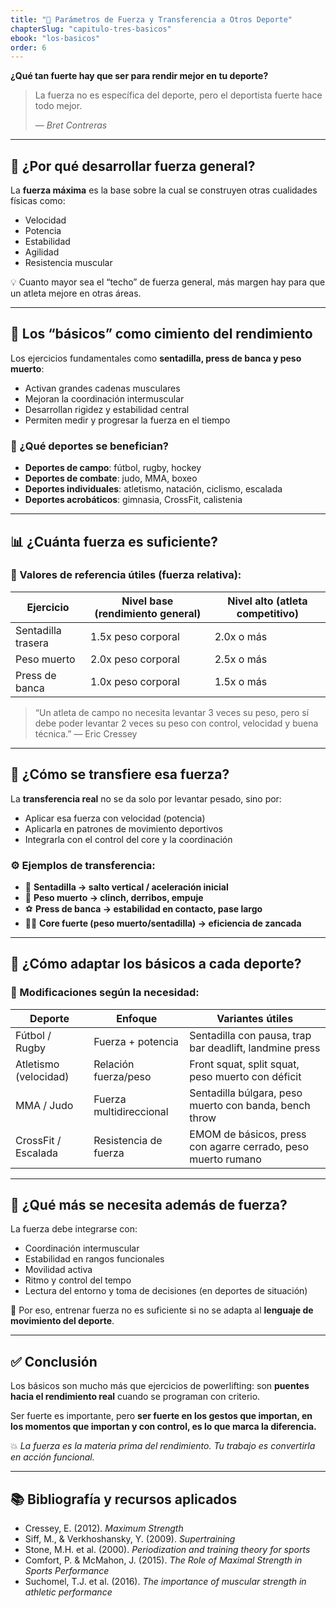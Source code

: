 ```yaml
---
title: "🤝 Parámetros de Fuerza y Transferencia a Otros Deporte"
chapterSlug: "capitulo-tres-basicos"
ebook: "los-basicos"
order: 6
---
```


**¿Qué tan fuerte hay que ser para rendir mejor en tu deporte?**

> La fuerza no es específica del deporte, pero el deportista fuerte hace todo mejor.
> 
> 
> — *Bret Contreras*
> 

---

## 🧠 ¿Por qué desarrollar fuerza general?

La **fuerza máxima** es la base sobre la cual se construyen otras cualidades físicas como:

- Velocidad
- Potencia
- Estabilidad
- Agilidad
- Resistencia muscular

💡 Cuanto mayor sea el “techo” de fuerza general, más margen hay para que un atleta mejore en otras áreas.

---

## 🧱 Los “básicos” como cimiento del rendimiento

Los ejercicios fundamentales como **sentadilla, press de banca y peso muerto**:

- Activan grandes cadenas musculares
- Mejoran la coordinación intermuscular
- Desarrollan rigidez y estabilidad central
- Permiten medir y progresar la fuerza en el tiempo

### 🚀 ¿Qué deportes se benefician?

- **Deportes de campo**: fútbol, rugby, hockey
- **Deportes de combate**: judo, MMA, boxeo
- **Deportes individuales**: atletismo, natación, ciclismo, escalada
- **Deportes acrobáticos**: gimnasia, CrossFit, calistenia

---

## 📊 ¿Cuánta fuerza es suficiente?

### 📌 Valores de referencia útiles (fuerza relativa):

| Ejercicio | Nivel base (rendimiento general) | Nivel alto (atleta competitivo) |
| --- | --- | --- |
| Sentadilla trasera | 1.5x peso corporal | 2.0x o más |
| Peso muerto | 2.0x peso corporal | 2.5x o más |
| Press de banca | 1.0x peso corporal | 1.5x o más |

> “Un atleta de campo no necesita levantar 3 veces su peso, pero sí debe poder levantar 2 veces su peso con control, velocidad y buena técnica.” — Eric Cressey
> 

---

## 🔁 ¿Cómo se transfiere esa fuerza?

La **transferencia real** no se da solo por levantar pesado, sino por:

- Aplicar esa fuerza con velocidad (potencia)
- Aplicarla en patrones de movimiento deportivos
- Integrarla con el control del core y la coordinación

### ⚙️ Ejemplos de transferencia:

- 🏈 **Sentadilla → salto vertical / aceleración inicial**
- 🥋 **Peso muerto → clinch, derribos, empuje**
- ⚽ **Press de banca → estabilidad en contacto, pase largo**
- 🏃‍♂️ **Core fuerte (peso muerto/sentadilla) → eficiencia de zancada**

---

## 🔄 ¿Cómo adaptar los básicos a cada deporte?

### 🔹 Modificaciones según la necesidad:

| Deporte | Enfoque | Variantes útiles |
| --- | --- | --- |
| Fútbol / Rugby | Fuerza + potencia | Sentadilla con pausa, trap bar deadlift, landmine press |
| Atletismo (velocidad) | Relación fuerza/peso | Front squat, split squat, peso muerto con déficit |
| MMA / Judo | Fuerza multidireccional | Sentadilla búlgara, peso muerto con banda, bench throw |
| CrossFit / Escalada | Resistencia de fuerza | EMOM de básicos, press con agarre cerrado, peso muerto rumano |

---

## 🧩 ¿Qué más se necesita además de fuerza?

La fuerza debe integrarse con:

- Coordinación intermuscular
- Estabilidad en rangos funcionales
- Movilidad activa
- Ritmo y control del tempo
- Lectura del entorno y toma de decisiones (en deportes de situación)

🔎 Por eso, entrenar fuerza no es suficiente si no se adapta al **lenguaje de movimiento del deporte**.

---

## ✅ Conclusión

Los básicos son mucho más que ejercicios de powerlifting: son **puentes hacia el rendimiento real** cuando se programan con criterio.

Ser fuerte es importante, pero **ser fuerte en los gestos que importan, en los momentos que importan y con control, es lo que marca la diferencia.**

💥 *La fuerza es la materia prima del rendimiento. Tu trabajo es convertirla en acción funcional.*

---

## 📚 Bibliografía y recursos aplicados

- Cressey, E. (2012). *Maximum Strength*
- Siff, M., & Verkhoshansky, Y. (2009). *Supertraining*
- Stone, M.H. et al. (2000). *Periodization and training theory for sports*
- Comfort, P. & McMahon, J. (2015). *The Role of Maximal Strength in Sports Performance*
- Suchomel, T.J. et al. (2016). *The importance of muscular strength in athletic performance*
